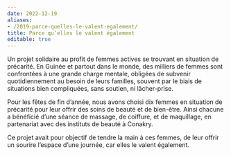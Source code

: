 ```yaml
---
date: 2022-12-19
aliases:
- /2019-parce-quelles-le-valent-egalement/
title: Parce qu’elles le valent également
editable: true
---
```

Un projet solidaire au profit de femmes actives se trouvant en situation de précarité. En Guinée et partout dans le monde, des milliers de femmes sont confrontées à une grande charge mentale, obligées de subvenir quotidiennement au besoin de leurs familles, souvent par le biais de situations bien compliquées, sans soutien, ni lâcher-prise.

Pour les fêtes de fin d’année, nous avons choisi dix femmes en situation de précarité pour leur offrir des soins de beauté et de bien-être. Ainsi chacune a bénéficié d’une séance de massage, de coiffure, et de maquillage, en partenariat avec des instituts de beauté à Conakry.

Ce projet avait pour objectif de tendre la main à ces femmes, de leur offrir un sourire l’espace d’une journée, car elles le valent également.
